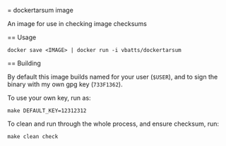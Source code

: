= dockertarsum image

An image for use in checking image checksums


== Usage

	docker save <IMAGE> | docker run -i vbatts/dockertarsum


== Building

By default this image builds named for your user (`$USER`), and to sign the
binary with my own gpg key (`733F1362`).

To use your own key, run as:

	make DEFAULT_KEY=12312312

To clean and run through the whole process, and ensure checksum, run:

	make clean check

